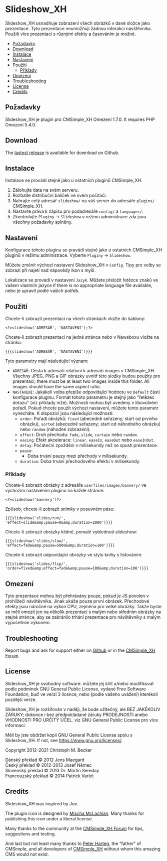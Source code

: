 # Slideshow\_XH

Slideshow\_XH usnadňuje zobrazení všech obrázků v dané složce jako prezentace.
Tyto prezentace neumožňují žádnou interakci návštěvníka.
Použití více prezentací s různými efekty a časováním je možné.

- [Požadavky](#požadavky)
- [Download](#download)
- [Instalace](#instalace)
- [Nastavení](#nastavení)
- [Použití](#použití)
  - [Příklady](#příklady)
- [Omezení](#omezení)
- [Troubleshooting](#troubleshooting)
- [License](#license)
- [Credits](#credits)

## Požadavky

Slideshow\_XH je plugin pro CMSimple\_XH Omezení 1.7.0.
It requires PHP Omezení 5.4.0.

## Download

The [lastest release](https://github.com/cmb69/slideshow_xh/releases/latest)
is available for download on Github.

## Instalace

Instalace se provádí stejně jako u ostatních pluginů CMSimple\_XH.

1. Zálohujte data na svém serveru.
1. Rozbalte distribuční balíček ve svém počítači.
1. Nahrajte celý adresář `slideshow/` na váš server do adresáře `plugins/`
   CMSimple\_XH.
1. Nastavte práva k zápisu pro podadresáře `config/` a `languages/`.
1. Zkontrolujte `Pluginy` → `Slideshow` v režimu administrace zda jsou všechny
   požadavky splněny.

## Nastavení

Konfigurace tohoto pluginu se pravádí stejně jako u ostatních CMSimple\_XH
pluginů v režimu administrace.
Vyberte `Pluginy` → `Slideshow`.

Můžete změnit výchozí nastavení Slideshow\_XH v `Config`.
Tipy pro volby se zobrazí při najetí nad nápovědy ikon s myší.

Lokalizace se provádí v nastavení `Jazyk`.
Můžete přeložit řetězce znaků ve vašem vlastním jazyce
if there is no appropriate language file available,
nebo je upravit podle vašich potřeb.

## Použití

Chcete-li zobrazit prezentaci na všech stránkách vložte do šablony:

    <?=slideshow('ADRESÁŘ', 'NASTAVENÍ');?>

Chcete-li zobrazit prezentaci na jedné stránce nebo v Newsboxu vložte na stránku:

    {{{slideshow('ADRESÁŘ', 'NASTAVENÍ')}}}

Tyto parametry mají následující význam:
- `ADRESÁŘ`:
  Cesta k adresáři relativní k adresáři images v CMSimple\_XH.
  Všechny JPEG, PNG a GIF obrázky uvnitř této složky budou použity pro prezentaci;
  there must be at least two images inside this folder.
  All images should have the same aspect ratio.
- `NASTAVENÍ`:
  Jakákoli volba přepíše odpovídající hodnotu ve `Default` části konfigurace pluginu.
  Formát tohoto parametru je stejný jako "řetězec dotazu"
  (viz příklady níže).
  Možnosti mohou být uvedeny v libovolném pořadí.
  Pokud chcete použít výchozí nastavení, můžete tento parametr vynecháte.
  K dispozici jsou následující možnosti:
  - `order`:
    Pořadí obrázků:
    `fixed` (abecedně seřazeny; start od prvního obrázku),
    `sorted` (abecedně seřazeny; start od náhodného obrázku)
    nebo `random` (náhodné zobrazení).
  - `effect`:
    Druh přechodu: `fade`, `slide`, `curtain` nebo `random`.
  - `easing`:
    Efekt akcelerace: `linear`, `easeIn`, `easeOut` nebo `easeInOut`.
  - `delay`:
    Počáteční zpoždění v milisekundy než se spustí prezentace.
  - `pause`:
    - Doba trvání pauzy mezi přechody v milisekundy.
  - `duration`:
    Doba trvání přechodového efektu v milisekundy.

### Příklady

Chcete-li zobrazit obrázky z adresáře `userfiles/images/bannery/`
ve výchozím nastavením pluginu na každé stránce:

    <?=slideshow('bannery')?>

Způsob, chcete-li zobrazit snímky v posuvném pásu:

    {{{slideshow('slides/run/', 'effect=slide&amp;pause=0&amp;duration=2000')}}}

Chcete-li zobrazit obrázky klidně, pomalé vyblednutí slideshow:

    {{{slideshow('slides/slow/', 'effect=fade&amp;pause=5000&amp;duration=100')}}}

Chcete-li zobrazit odpovídající obrázky ve stylu knihy s listováním:

    {{{slideshow('slides/flip/', 'order=fixed&amp;effect=fade&amp;pause=100&amp;duration=100')}}}

## Omezení

Tyto prezentace mohou být přehrávány pouze,
pokud je JS povolen v prohlížeči návštěvníka.
Jinak ukáže pouze první obrázek.
Přechodové efekty jsou náročné na výkon CPU,
zejména pro velké obrázky.
Takže byste se měli omezit jen na několik
prezentací s malým nebo středním obrázky na stejné stránce,
aby se zabránilo trhání prezentace pro návštěvníky s malým výpočetním výkonem.

## Troubleshooting

Report bugs and ask for support either on
[Github](https://github.com/cmb69/slideshow_xh/issues)
or in the [CMSimple\_XH Forum](https://cmsimpleforum.com/).

## License

Slideshow\_XH je svobodný software: můžete jej šířit a/nebo modifikovat
podle podmínek GNU General Public License, vydané
Free Software Foundation, buď ve verzi 3 licence, nebo
(podle vašeho uvážení) kterékoli pozdější verze.

Slideshow\_XH je rozšiřován v naději, že bude užitečný,
ale BEZ JAKÉKOLIV ZÁRUKY; dokonce i bez předpokládané záruky
PRODEJNOSTI anebo VHODNOSTI PRO URČITÝ ÚČEL. viz
GNU General Public License pro více informací.

Měli by jste obdržet kopii GNU General Public License
spolu s Slideshow\_XH.  If not, see <https://www.gnu.org/licenses/>.

Copyright 2012-2021 Christoph M. Becker

Dánský překlad © 2012 Jens Maegard  
Český překlad © 2012-2013 Josef Němec  
Slovenský překlad © 2013 Dr. Martin Sereday  
Francouzský překlad © 2014 Patrick Varlet

## Credits

Slideshow\_XH was inspired by *Joe*.

The plugin icon is designed by [Mischa McLachlan](https://twitter.com/Zyote).
Many thanks for publishing this icon under a liberal license.

Many thanks to the community at the 
[CMSimple\_XH Forum](https://www.cmsimpleforum.com/)
for tips, suggestions and testing.

And last but not least many thanks to
[Peter Harteg](https://www.harteg.dk/), the “father” of CMSimple,
and all developers of [CMSimple\_XH](https://www.cmsimple-xh.org/)
without whom this amazing CMS would not exist.
